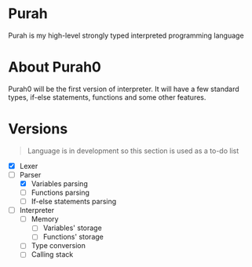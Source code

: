 # Purah

Purah is my high-level strongly typed interpreted programming language

# About Purah0

Purah0 will be the first version of interpreter. It will have a few standard types, if-else statements, functions and some other features.

# Versions

> Language is in development so this section is used as a to-do list

- [X] Lexer
- [ ] Parser
  - [X] Variables parsing
  - [ ] Functions parsing
  - [ ] If-else statements parsing
- [ ] Interpreter
  - [ ] Memory
    - [ ] Variables' storage
    - [ ] Functions' storage
  - [ ] Type conversion
  - [ ] Calling stack